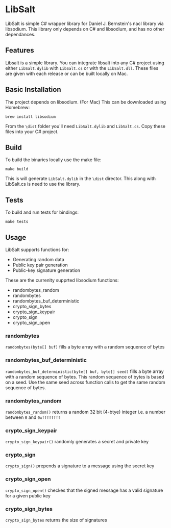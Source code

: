 
# LibSalt

LibSalt is simple C# wrapper library for Daniel J. Bernstein's nacl library via libsodium. This library only depends on C# and libsodium, and has no other dependances. 

## Features

Libsalt is a simple library. You can integrate libsalt into any C# project using either ```LibSalt.dylib``` with ```LibSalt.cs``` or with the ```LibSalt.dll```. These files are given with each release or can be built locally on Mac.

## Basic Installation

The project depends on libsodium. (For Mac) This can be downloaded using Homebrew:

``` brew install libsodium ```

From the ```\dist``` folder you'll need ```LibSalt.dylib``` and ```LibSalt.cs```. Copy these files into your C# project.

## Build

To build the binaries locally use the make file:

``` make build ```

This is will generate ```LibSalt.dylib``` in the ```\dist``` director. This along with LibSalt.cs is need to use the library.

## Tests

To build and run tests for bindings:

``` make tests ``` 

## Usage

LibSalt supports functions for:

- Generating random data
- Public key pair generation
- Public-key signature generation

These are the currenlty supprted libsodium functions:

- randombytes_random
- randombytes
- randombytes_buf_deterministic
- crypto_sign_bytes
- crypto_sign_keypair
- crypto_sign
- crypto_sign_open

### randombytes

`randombytes(byte[] buf)` fills a byte array with a random sequence of bytes

### randombytes_buf_deterministic

`randombytes_buf_deterministic(byte[] buf, byte[] seed)` fills a byte array with a random sequence of bytes. This random sequence of bytes is based on a seed. Use the same seed across function calls to get the same random sequence of bytes. 

### randombytes_random

`randombytes_random()` returns a random 32 bit (4-btye) integer i.e. a number between `0` and `0xffffffff`


### crypto_sign_keypair

`crypto_sign_keypair()` randomly generates a secret and private key

### crypto_sign

`crypto_sign()` prepends a signature to a message using the secret key

### crypto_sign_open

`crypto_sign_open()` checkes that the signed message has a valid signature for a given public key

### crypto_sign_bytes

`crypto_sign_bytes` returns the size of signatures

